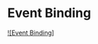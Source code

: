 # Event Binding

[![Event Binding]](https://www.youtube.com/watch?v=j9HxEVgb62U&list=PLgH5QX0i9K3rGtitufynBKMy5gAFpa1y8&index=25)
